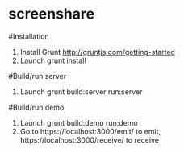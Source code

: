 screenshare
===========

#Installation

1. Install Grunt http://gruntjs.com/getting-started
2. Launch grunt install

#Build/run server
1. Launch grunt build:server run:server

#Build/run demo

1. Launch grunt build:demo run:demo
2. Go to https://localhost:3000/emit/<room> to emit, https://localhost:3000/receive/<room> to receive

